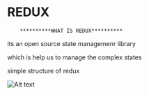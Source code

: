 # REDUX 
        **********WHAT İS REDUX**********

its an open source state managemenr library

which is help us to manage the complex states

simple structure of redux

![Alt text](../../../../../../../C:/Users/Salih/OneDrive/Masa%C3%BCst%C3%BC/1_El8r-SCocpERcvs31huVTA.webp)

